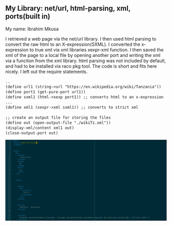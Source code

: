 ## My Library: net/url, html-parsing, xml, ports(built in)
My name: Ibrahim Mkusa


I retrieved a web page via the net/url library. I then used html parsing to
convert the raw html to an X-expression(SXML). I converted the x-expression to
true xml via xml libraries xexpr-xml function. I then saved the xml of the page
to a local file by opening another port and writing the xml via a funciton
from the xml library. html parsing was not included by default, and had to be
installed via raco pkg tool.
The code is short and fits here nicely. I left out the require statements.
```
..
(define url1 (string->url "https://en.wikipedia.org/wiki/Tanzania"))
(define port1 (get-pure-port url1))
(define sxml1 (html->xexp port1)) ;; converts html to an x-expression
...
(define xml1 (xexpr->xml sxml1)) ;; converts to strict xml

;; create an output file for storing the files
(define out (open-output-file "./wikiTz.xml"))
(display-xml/content xml1 out)
(close-output-port out)
```

![test image](/wikiTz.png?raw=true "test image")

